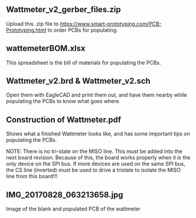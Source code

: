 Wattmeter_v2_gerber_files.zip
------------------------------
Upload this .zip file to https://www.smart-prototyping.com/PCB-Prototyping.html to order PCBs for populating.



wattemeterBOM.xlsx
-------------------
This spreadsheet is the bill of materials for populating the PCBs.



Wattmeter_v2.brd & Wattmeter_v2.sch
------------------------------------
Open them with EagleCAD and print them out, and have them nearby while populating the PCBs to know what goes where.



Construction of Wattmeter.pdf
-----------------------------
Shows what a finished Wattmeter looks like, and has some important tips on populating the PCBs.  

NOTE: There is no tri-state on the MISO line.  This must be added into the next board revision.  Because of this, the board works properly when it is the only device on the SPI bus.  If more devices are used on the same SPI bus, the CS line (inverted) must be used to drive a tristate to isolate the MISO line from this board!!! 

IMG_20170828_063213658.jpg
-----------------------------
Image of the blank and populated PCB of the wattmeter
